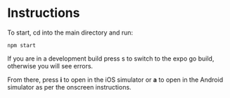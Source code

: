 # Instructions

To start, cd into the main directory and run:

``
npm start
``

If you are in a development build press s to switch to the expo go build, otherwise you will see errors.

From there, press **i** to open in the iOS simulator or **a** to open in the Android simulator as per the onscreen instructions.
